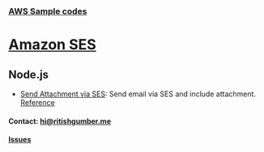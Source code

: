 ### [AWS Sample codes](/) 

# [Amazon SES](../)

## Node.js

   * [Send Attachment via SES](sendAttachment.js): Send email via SES and include attachment. [Reference](https://docs.aws.amazon.com/AWSJavaScriptSDK/latest/AWS/SES.html#sendRawEmail-property)
     
#### Contact: [hi@ritishgumber.me](mailto:hi@ritishgumber.me)

#### [Issues](https://github.com/ritishgumber/aws-codes/issues)
